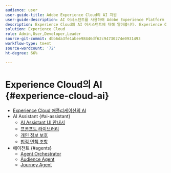 ```yaml
---
audience: user
user-guide-title: Adobe Experience Cloud의 AI 지원
user-guide-description: AI 어시스턴트를 사용하여 Adobe Experience Platform 및 Real-Time Customer Data Platform을 통해 워크플로를 가속화하는 방법을 알아봅니다.
description: Experience Cloud의 AI 어시스턴트에 대해 알아봅니다. Experience Cloud의 AI를 활용하여 제품 지식을 향상시키고 운영에 대한 인사이트를 얻습니다.
solution: Experience Cloud
role: Admin,User,Developer,Leader
source-git-commit: 4bb6da3fe1abee98446df62c94730274e0931493
workflow-type: tm+mt
source-wordcount: '72'
ht-degree: 66%

---
```



# Experience Cloud의 AI {#experience-cloud-ai}

- [Experience Cloud 애플리케이션의 AI](home.md)
- AI Assistant {#ai-assistant}
   - [AI Assistant UI 안내서](./ai-assistant/ai-assistant-ui.md)
   - [프롬프트 라이브러리](./ai-assistant/prompt-library.md)
   - [개인 정보 보호](./ai-assistant/privacy.md)
   - [법적 면책 조항](./ai-assistant/legal-disclaimer.md)
- 에이전트 {#agents}
   - [Agent Orchestrator](./agents/agent-orchestrator.md)
   - [Audience Agent](./agents/audience.md)
   - [Journey Agent](./agents/ajo-agent-analyze.md)

